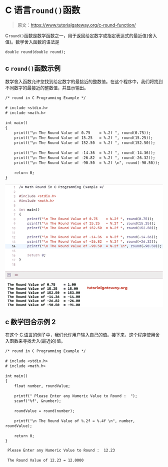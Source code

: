 # C 语言`round()`函数

> 原文：<https://www.tutorialgateway.org/c-round-function/>

C`round()`函数是数学函数之一，用于返回给定数字或指定表达式的最近值(舍入值)。数学舍入函数的语法是

```
double round(double round);
```

## c `round()`函数示例

数学舍入函数允许您找到给定数字的最接近的整数值。在这个程序中，我们将找到不同数字的最接近的整数值，并显示输出。

```
/* round in C Programming Example */

# include <stdio.h>
# include <math.h>

int main()
{
    printf("\n The Round Value of 0.75    = %.2f ", round(0.75));
    printf("\n The Round Value of 15.25   = %.2f ", round(15.25));
    printf("\n The Round Value of 152.50  = %.2f ", round(152.50));

    printf("\n The Round Value of -14.36  = %.2f ", round(-14.36));
    printf("\n The Round Value of -26.82  = %.2f ", round(-26.32));
    printf("\n The Round Value of -90.50  = %.2f \n", round(-90.50));

    return 0;
}
```

![C Round Function Example 1](img/187e4ce690ddf04be238dc39ab79b2f0.png)

## c 数学回合示例 2

在这个 [C 语言](https://www.tutorialgateway.org/c-programming/)的例子中，我们允许用户输入自己的值。接下来，这个[程序](https://www.tutorialgateway.org/c-programming-examples/)使用舍入函数来寻找舍入(最近的)值。

```
/* round in C Programming Example */

# include <stdio.h>
# include <math.h> 

int main()
{
    float number, roundValue;

    printf(" Please Enter any Numeric Value to Round :  ");
    scanf("%f", &number);

    roundValue = round(number);

    printf("\n The Round Value of %.2f = %.4f \n", number, roundValue);

    return 0;
}
```

```
 Please Enter any Numeric Value to Round :  12.23

 The Round Value of 12.23 = 12.0000
```